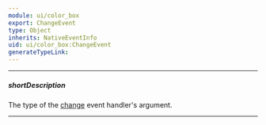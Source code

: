 ```yaml
---
module: ui/color_box
export: ChangeEvent
type: Object
inherits: NativeEventInfo
uid: ui/color_box:ChangeEvent
generateTypeLink: 
---
```

---
##### shortDescription
The type of the [change]({basewidgetpath}/Events/#change) event handler's argument.

---
<!-- Description goes here -->
